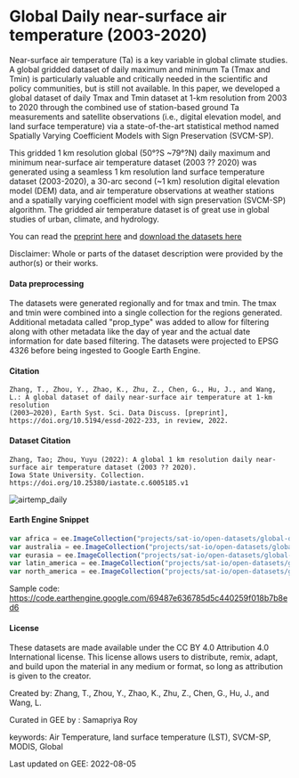 # Global Daily near-surface air temperature (2003-2020)

Near-surface air temperature (Ta) is a key variable in global climate studies. A global gridded dataset of daily maximum and minimum Ta (Tmax and Tmin) is particularly valuable and critically needed in the scientific and policy communities, but is still not available. In this paper, we developed a global dataset of daily Tmax and Tmin dataset at 1-km resolution from 2003 to 2020 through the combined use of station-based ground Ta measurements and satellite observations (i.e., digital elevation model, and land surface temperature) via a state-of-the-art statistical method named Spatially Varying Coefficient Models with Sign Preservation (SVCM-SP).

This gridded 1 km resolution global (50°?S ~79°?N) daily maximum and minimum near-surface air temperature dataset (2003 ?? 2020) was generated using a seamless 1 km resolution land surface temperature dataset (2003-2020), a 30-arc second (~1 km) resolution digital elevation model (DEM) data, and air temperature observations at weather stations and a spatially varying coefficient model with sign preservation (SVCM-SP) algorithm. The gridded air temperature dataset is of great use in global studies of urban, climate, and hydrology.

You can read the [preprint here](https://essd.copernicus.org/preprints/essd-2022-233/) and [download the datasets here](https://iastate.figshare.com/collections/A_global_1_km_resolution_daily_near-surface_air_temperature_dataset_2003_2020_/6005185)

Disclaimer: Whole or parts of the dataset description were provided by the author(s) or their works.

#### Data preprocessing
The datasets were generated regionally and for tmax and tmin. The tmax and tmin were combined into a single collection for the regions generated. Additional metadata called "prop_type" was added to allow for filtering along with other metadata like the day of year and the actual date information for date based filtering. The datasets were projected to EPSG 4326 before being ingested to Google Earth Engine.

#### Citation

```
Zhang, T., Zhou, Y., Zhao, K., Zhu, Z., Chen, G., Hu, J., and Wang, L.: A global dataset of daily near-surface air temperature at 1-km resolution
(2003–2020), Earth Syst. Sci. Data Discuss. [preprint], https://doi.org/10.5194/essd-2022-233, in review, 2022.
```
#### Dataset Citation

```
Zhang, Tao; Zhou, Yuyu (2022): A global 1 km resolution daily near-surface air temperature dataset (2003 ?? 2020).
Iowa State University. Collection. https://doi.org/10.25380/iastate.c.6005185.v1
```

![airtemp_daily](https://user-images.githubusercontent.com/6677629/183010148-ca435956-a295-47c7-8a84-f4e00fb9b9a2.gif)

#### Earth Engine Snippet

```js
var africa = ee.ImageCollection("projects/sat-io/open-datasets/global-daily-air-temp/africa");
var australia = ee.ImageCollection("projects/sat-io/open-datasets/global-daily-air-temp/australia");
var eurasia = ee.ImageCollection("projects/sat-io/open-datasets/global-daily-air-temp/europe_asia");
var latin_america = ee.ImageCollection("projects/sat-io/open-datasets/global-daily-air-temp/latin_america");
var north_america = ee.ImageCollection("projects/sat-io/open-datasets/global-daily-air-temp/north_america");
```

Sample code: https://code.earthengine.google.com/69487e636785d5c440259f018b7b8ed6


#### License
These datasets are made available under the CC BY 4.0 Attribution 4.0 International license. This license allows users to distribute, remix, adapt,
and build upon the material in any medium or format, so long as attribution is given to the creator.

Created by: Zhang, T., Zhou, Y., Zhao, K., Zhu, Z., Chen, G., Hu, J., and Wang, L.

Curated in GEE by : Samapriya Roy

keywords: Air Temperature, land surface temperature (LST), SVCM-SP, MODIS, Global

Last updated on GEE: 2022-08-05
